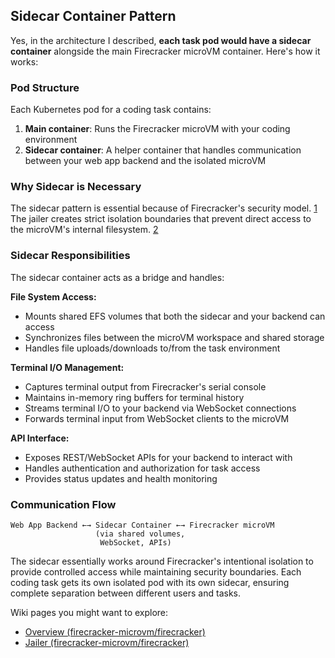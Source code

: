 ## Sidecar Container Pattern

Yes, in the architecture I described, **each task pod would have a sidecar container** alongside the main Firecracker microVM container. Here's how it works:

### Pod Structure

Each Kubernetes pod for a coding task contains:

1. **Main container**: Runs the Firecracker microVM with your coding environment
2. **Sidecar container**: A helper container that handles communication between your web app backend and the isolated microVM

### Why Sidecar is Necessary

The sidecar pattern is essential because of Firecracker's security model. [1](#10-0) The jailer creates strict isolation boundaries that prevent direct access to the microVM's internal filesystem. [2](#10-1)

### Sidecar Responsibilities

The sidecar container acts as a bridge and handles:

**File System Access:**

- Mounts shared EFS volumes that both the sidecar and your backend can access
- Synchronizes files between the microVM workspace and shared storage
- Handles file uploads/downloads to/from the task environment

**Terminal I/O Management:**

- Captures terminal output from Firecracker's serial console
- Maintains in-memory ring buffers for terminal history
- Streams terminal I/O to your backend via WebSocket connections
- Forwards terminal input from WebSocket clients to the microVM

**API Interface:**

- Exposes REST/WebSocket APIs for your backend to interact with
- Handles authentication and authorization for task access
- Provides status updates and health monitoring

### Communication Flow

```
Web App Backend ←→ Sidecar Container ←→ Firecracker microVM
                   (via shared volumes,
                    WebSocket, APIs)
```

The sidecar essentially works around Firecracker's intentional isolation to provide controlled access while maintaining security boundaries. Each coding task gets its own isolated pod with its own sidecar, ensuring complete separation between different users and tasks.

Wiki pages you might want to explore:

- [Overview (firecracker-microvm/firecracker)](/wiki/firecracker-microvm/firecracker#1)
- [Jailer (firecracker-microvm/firecracker)](/wiki/firecracker-microvm/firecracker#4.2)
